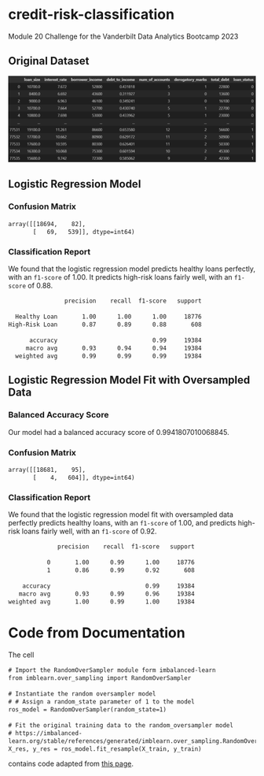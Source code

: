 # credit-risk-classification
Module 20 Challenge for the Vanderbilt Data Analytics Bootcamp 2023

## Original Dataset
![original dataset](images/1.png)

## Logistic Regression Model

### Confusion Matrix
```
array([[18694,    82],
       [   69,   539]], dtype=int64)
```

### Classification Report
We found that the logistic regression model predicts healthy loans perfectly, with an `f1-score` of 1.00. It predicts high-risk loans fairly well, with an `f1-score` of 0.88. 
```
                precision    recall  f1-score   support

  Healthy Loan       1.00      1.00      1.00     18776
High-Risk Loan       0.87      0.89      0.88       608

      accuracy                           0.99     19384
     macro avg       0.93      0.94      0.94     19384
  weighted avg       0.99      0.99      0.99     19384
```

## Logistic Regression Model Fit with Oversampled Data

### Balanced Accuracy Score
Our model had a balanced accuracy score of 0.9941807010068845. 

### Confusion Matrix
```
array([[18681,    95],
       [    4,   604]], dtype=int64)
```

### Classification Report
We found that the logistic regression model fit with oversampled data perfectly predicts healthy loans, with an `f1-score` of 1.00, and predicts high-risk loans fairly well, with an `f1-score` of 0.92. 
```
              precision    recall  f1-score   support

           0       1.00      0.99      1.00     18776
           1       0.86      0.99      0.92       608

    accuracy                           0.99     19384
   macro avg       0.93      0.99      0.96     19384
weighted avg       1.00      0.99      1.00     19384
```

# Code from Documentation
The cell 
```
# Import the RandomOverSampler module form imbalanced-learn
from imblearn.over_sampling import RandomOverSampler

# Instantiate the random oversampler model
# # Assign a random_state parameter of 1 to the model
ros_model = RandomOverSampler(random_state=1)

# Fit the original training data to the random_oversampler model
# https://imbalanced-learn.org/stable/references/generated/imblearn.over_sampling.RandomOverSampler.html
X_res, y_res = ros_model.fit_resample(X_train, y_train)
```
contains code adapted from [this page](https://imbalanced-learn.org/stable/references/generated/imblearn.over_sampling.RandomOverSampler.html). 